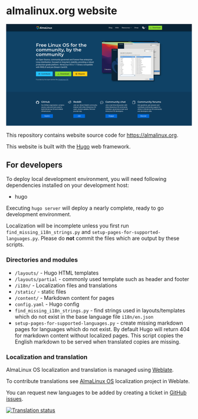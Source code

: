 # almalinux.org website

[![almalinux.org](./screenshot.png)](https://almalinux.org)

This repository contains website source code for https://almalinux.org.

This website is built with the [Hugo](https://gohugo.io/) web framework.

## For developers

To deploy local development environment, you will need following dependencies installed
on your development host:

- hugo

Executing `hugo server` will deploy a nearly complete, ready to go development environment.

Localization will be incomplete unless you first run `find_missing_i18n_strings.py` and
`setup-pages-for-supported-languages.py`.  Please do **not** commit the files which are output by these scripts.

### Directories and modules

- `/layouts/` - Hugo HTML templates
- `/layouts/partial` - commonly used template such as header and footer
- `/i18n/` - Localization files and translations
- `/static/` - static files
- `/content/` - Markdown content for pages
- `config.yaml` - Hugo config
- `find_missing_i18n_strings.py` - find strings used in layouts/templates which do not exist in the base language file
  `i18n/en.json`
- `setup-pages-for-supported-languages.py` - create missing markdown pages for languages which do not exist.
  By default Hugo will return 404 for markdown content without localized pages.  This script copies the English
  markdown to be served when translated copies are missing.

### Localization and translation

AlmaLinux OS localization and translation is managed using [Weblate](https://hosted.weblate.org/engage/almalinux/).

To contribute translations see [AlmaLinux OS](https://hosted.weblate.org/projects/almalinux/) localization project in Weblate.

You can request new languages to be added by creating a ticket in [GitHub issues](https://github.com/AlmaLinux/almalinux.org/issues).

[![Translation status](https://hosted.weblate.org/widgets/almalinux/-/287x66-white.png)](https://hosted.weblate.org/engage/almalinux/)
